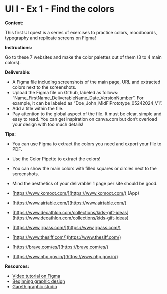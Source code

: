 # UI I - Ex 1 - Find the colors

**Context:** 

This first UI quest is a series of exercises to practice colors, moodboards, typography and replicate screens on Figma!

**Instructions:** 

Go to these 7 websites and make the color palettes out of them (3 to 4 main colors). 

**Deliverable:** 

- A Figma file including screenshots of the main page, URL and extracted colors next to the screenshots.
- Upload the Figma file on Github, labeled as follows: “Name_FirstName_DeliverableName_Date_VersionNumber”. For example, it can be labeled as “Doe_John_MidFiPrototype_05242024_V1”.
- Add a title within the file.
- Pay attention to the global aspect of the file. It must be clear, simple and easy to read. You can get inspiration on canva.com but don’t overload your design with too much details!

**Tips:** 

- You can use Figma to extract the colors you need and export your file to PDF.
- Use the Color Pipette to extract the colors!
- You can show the main colors with filled squares or circles next to the screenshots. 
- Mind the aesthetics of your delivrable! 1 page per site should be good.

- [https://www.komoot.com/](https://www.komoot.com/) (App)
- [https://www.airtable.com/](https://www.airtable.com/)
- [https://www.decathlon.com/collections/kids-gift-ideas](https://www.decathlon.com/collections/kids-gift-ideas)
- [https://www.jrpass.com/](https://www.jrpass.com/)
- [https://www.thesiff.com/](https://www.thesiff.com/)
- [https://brave.com/es/](https://brave.com/es/)
- [https://www.nhp.gov.in/](https://www.nhp.gov.in/)

**Resources:** 

- [Video tutorial on Figma](https://www.youtube.com/watch?v=FTFaQWZBqQ8)
- [Beginning graphic design](https://edu.gcfglobal.org/en/beginning-graphic-design/)
- [Gareth graphic studio](https://www.youtube.com/c/GarethDavidStudio)